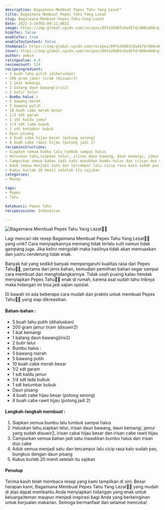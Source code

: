 ```yaml
---
description: Bagaimana Membuat Pepes Tahu Yang Lezat"
title: Bagaimana Membuat Pepes Tahu Yang Lezat
slug: Bagaimana-Membuat-Pepes-Tahu-Yang-Lezat
date: 2022-3-16T03:09:12.063Z
image: https://img-global.cpcdn.com/recipes/09fe20d03c0a457d/400x400cq70/photo.jpg
hideToc: false
enableToc: true
enableTocContent: false
thumbnail: https://img-global.cpcdn.com/recipes/09fe20d03c0a457d/400x400cq70/photo.jpg
cover: https://img-global.cpcdn.com/recipes/09fe20d03c0a457d/400x400cq70/photo.jpg
author: admin
ratingvalue: 4.8
reviewcount: 124
recipeingredient:
- 5 buah tahu putih (dihaluskan)
- 200 gram jamur tiram (disuwir2)
- 1 ikat kemangi
- 1 batang daun bawang(iris2)
- 2 butir telur
- Bumbu halus :
- 5 bawang merah
- 5 bawang putih
- 10 buah cabe merah besar
- 1/2 sdt garam
- 1 sdt kaldu jamur
- 1/4 sdt lada bubuk
- 1 sdt ketumbar bubuk
- Daun pisang
- 4 buah cabe hijau besar (potong serong)
- 8 buah cabe rawit hijau (potong jadi 2)
recipeinstructions:
- Siapkan semua bumbu lalu tumbuk sampai halus
- Haluskan tahu,siapkan telur, irisan daun bawang, daun kemangi, jamur yang sudah disuwir2, irisan cabai hijau besar dan irisan cabe rawit hijau
- Campurkan semua bahan jadi satu masukkan bumbu halus dan irisan duo cabe
- Aduk semua menjadi satu dan tercampur lalu cicip rasa kalo sudah pas, bungkus dengan daun pisang
- Kukus kurleb 20 menit setelah itu sajikan
categories:
- Resep

tags:
- Pepes
- Tahu

katakunci: Pepes Tahu
recipecuisine: Indonesian

---
```


![Bagaimana Membuat Pepes Tahu Yang Lezat👩‍🍳](https://img-global.cpcdn.com/recipes/09fe20d03c0a457d/400x400cq70/photo.jpg)

Lagi mencari ide resep Bagaimana Membuat Pepes Tahu Yang Lezat👩‍🍳 yang unik? Cara menyiapkannya memang tidak terlalu sulit namun tidak gampang juga. Jika keliru mengolah maka hasilnya tidak akan memuaskan dan justru cenderung tidak enak.

Banyak hal yang sedikit banyak mempengaruhi kualitas rasa dari Pepes Tahu👩‍🍳, pertama dari jenis bahan, kemudian pemilihan bahan segar sampai cara membuat dan menghidangkannya. Tidak usah pusing kalau hendak menyiapkan Pepes Tahu👩‍🍳 enak di rumah, karena asal sudah tahu triknya maka hidangan ini bisa jadi sajian spesial.

Di bawah ini ada beberapa cara mudah dan praktis untuk membuat Pepes Tahu👩‍🍳 yang siap dikreasikan.

<!--inarticleads1-->

#### Bahan-bahan :

- 5 buah tahu putih (dihaluskan)
- 200 gram jamur tiram (disuwir2)
- 1 ikat kemangi
- 1 batang daun bawang(iris2)
- 2 butir telur
- Bumbu halus :
- 5 bawang merah
- 5 bawang putih
- 10 buah cabe merah besar
- 1/2 sdt garam
- 1 sdt kaldu jamur
- 1/4 sdt lada bubuk
- 1 sdt ketumbar bubuk
- Daun pisang
- 4 buah cabe hijau besar (potong serong)
- 8 buah cabe rawit hijau (potong jadi 2)

<!--inarticleads2-->

#### Langkah-langkah membuat :

1. Siapkan semua bumbu lalu tumbuk sampai halus
1. Haluskan tahu,siapkan telur, irisan daun bawang, daun kemangi, jamur yang sudah disuwir2, irisan cabai hijau besar dan irisan cabe rawit hijau
1. Campurkan semua bahan jadi satu masukkan bumbu halus dan irisan duo cabe
1. Aduk semua menjadi satu dan tercampur lalu cicip rasa kalo sudah pas, bungkus dengan daun pisang
1. Kukus kurleb 20 menit setelah itu sajikan

#### Penutup

Terima kasih telah membaca resep yang kami tampilkan di sini. Besar harapan kami, Bagaimana Membuat Pepes Tahu Yang Lezat👩‍🍳 yang mudah di atas dapat membantu Anda menyiapkan hidangan yang enak untuk keluarga/teman maupun menjadi inspirasi bagi Anda yang berkeinginan untuk berjualan makanan. Semoga bermanfaat dan selamat mencoba!